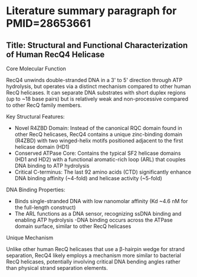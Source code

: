 # Literature summary paragraph for PMID=28653661

## Title: Structural and Functional Characterization of Human RecQ4 Helicase

Core Molecular Function

RecQ4 unwinds double-stranded DNA in a 3' to 5' direction through ATP hydrolysis, but operates via a distinct mechanism compared to other human RecQ helicases. It can separate DNA substrates with short duplex regions (up to ~18 base pairs) but is relatively weak and non-processive compared to other RecQ family members.

Key Structural Features:
- Novel R4ZBD Domain: Instead of the canonical RQC domain found in other RecQ helicases, RecQ4 contains a unique zinc-binding domain (R4ZBD) with two winged-helix motifs positioned adjacent to the first helicase domain (HD1)
- Conserved ATPase Core: Contains the typical SF2 helicase domains (HD1 and HD2) with a functional aromatic-rich loop (ARL) that couples DNA binding to ATP hydrolysis
- Critical C-terminus: The last 92 amino acids (CTD) significantly enhance DNA binding affinity (~4-fold) and helicase activity (~5-fold)

DNA Binding Properties:
- Binds single-stranded DNA with low nanomolar affinity (Kd ~4.6 nM for the full-length construct)
- The ARL functions as a DNA sensor, recognizing ssDNA binding and enabling ATP hydrolysis
-DNA binding occurs across the ATPase domain surface, similar to other RecQ helicases

Unique Mechanism

Unlike other human RecQ helicases that use a β-hairpin wedge for strand separation, RecQ4 likely employs a mechanism more similar to bacterial RecQ helicases, potentially involving critical DNA bending angles rather than physical strand separation elements.
